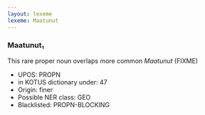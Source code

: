 ```yaml
---
layout: lexeme
lexeme: Maatunut
---
```


###  Maatunut₁

This rare proper noun overlaps more common *Maatunut* (FIXME)
* UPOS:  PROPN
* in KOTUS dictionary under:  47
* Origin:  finer
* Possible NER class:  GEO
* Blacklisted:  PROPN-BLOCKING


